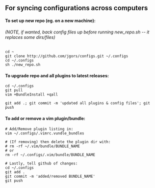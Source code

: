## For syncing configurations across computers

#### To set up new repo (eg. on a new machine):
###### (NOTE, if wanted, back config files up before running new_repo.sh -- it replaces some dirs/files) 
```
cd ~
git clone http://github.com/jgors/configs.git ~/.configs
cd ~/.configs
sh ./new_repo.sh
```

#### To upgrade repo and all plugins to latest releases:
```
cd ~/.configs
git pull
vim +BundleInstall +qall

git add .; git commit -m 'updated all plugins & config files'; git push
```

#### To add or remove a vim plugin/bundle:
```
# Add/Remove plugin listing in:
vim ~/.configs/.vimrc.vundle_bundles

# (If removing) then delete the plugin dir with:
# rm -rf ~/.vim/bundle/BUNDLE_NAME
# or
rm -rf ~/.configs/.vim/bundle/BUNDLE_NAME

# Lastly, tell github of changes:
cd ~/.configs
git add .
git commit -m 'added/removed BUNDLE_NAME'
git push

```
